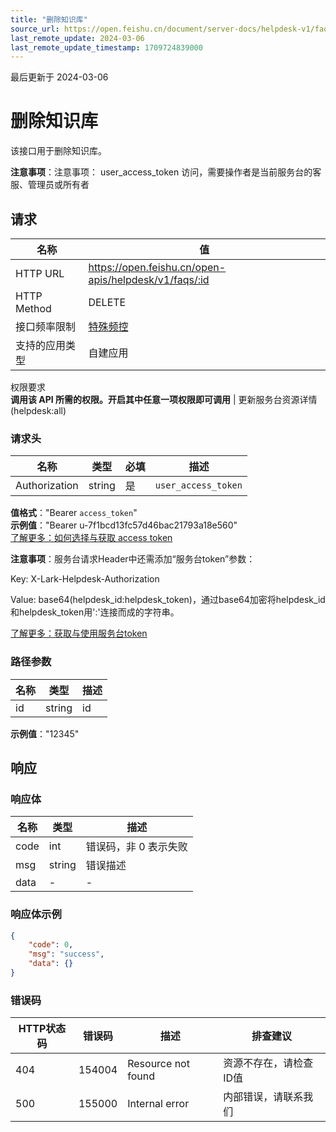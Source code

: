 ```yaml
---
title: "删除知识库"
source_url: https://open.feishu.cn/document/server-docs/helpdesk-v1/faq-management/faq/delete
last_remote_update: 2024-03-06
last_remote_update_timestamp: 1709724839000
---
```

最后更新于 2024-03-06

# 删除知识库

该接口用于删除知识库。

**注意事项**：注意事项：
	user_access_token 访问，需要操作者是当前服务台的客服、管理员或所有者

## 请求
名称 | 值
---|---
HTTP URL | https://open.feishu.cn/open-apis/helpdesk/v1/faqs/:id
HTTP Method | DELETE
接口频率限制 | [特殊频控](https://open.feishu.cn/document/ukTMukTMukTM/uUzN04SN3QjL1cDN)
支持的应用类型 | 自建应用
权限要求  
            **调用该 API 所需的权限。开启其中任意一项权限即可调用** | 更新服务台资源详情(helpdesk:all)

### 请求头

名称 | 类型 | 必填 | 描述
--- | --- | --- | ---
Authorization | string | 是 | `user_access_token`  
**值格式**："Bearer `access_token`"  
**示例值**："Bearer u-7f1bcd13fc57d46bac21793a18e560"  
[了解更多：如何选择与获取 access token](https://open.feishu.cn/document/uAjLw4CM/ugTN1YjL4UTN24CO1UjN/trouble-shooting/how-to-choose-which-type-of-token-to-use)

**注意事项**：服务台请求Header中还需添加“服务台token”参数：

Key: X-Lark-Helpdesk-Authorization

Value: base64(helpdesk_id:helpdesk_token)，通过base64加密将helpdesk_id和helpdesk_token用':'连接而成的字符串。

[了解更多：获取与使用服务台token](https://open.feishu.cn/document/ukTMukTMukTM/ugDOyYjL4gjM24CO4IjN)

### 路径参数

名称 | 类型 | 描述
--- | --- | ---
id | string | id  
**示例值**："12345"

## 响应

### 响应体

名称 | 类型 | 描述
--- | --- | ---
code | int | 错误码，非 0 表示失败
msg | string | 错误描述
data | \- | \-

### 响应体示例
```json
{
    "code": 0,
    "msg": "success",
    "data": {}
}
```

### 错误码

HTTP状态码 | 错误码 | 描述 | 排查建议
--- | --- | --- | ---
404 | 154004 | Resource not found | 资源不存在，请检查ID值
500 | 155000 | Internal error | 内部错误，请联系我们
